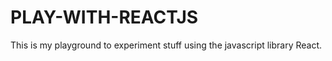 PLAY-WITH-REACTJS
=================

This is my playground to experiment stuff using the javascript library React.

